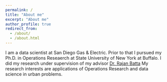 ```yaml
---
permalink: /
title: "About me"
excerpt: "About me"
author_profile: true
redirect_from: 
  - /about/
  - /about.html
---
```

I am a data scientist at San Diego Gas & Electric. Prior to that I pursued my Ph.D. in Operations Reseaerch at State University of New York at Buffalo. I did my research under supervision of my advisor [Dr. Rajan Batta](http://engineering.buffalo.edu/home/school/about/people/rajan-batta.html)
My research interests are applications of Operations Research and data science in urban problems.
